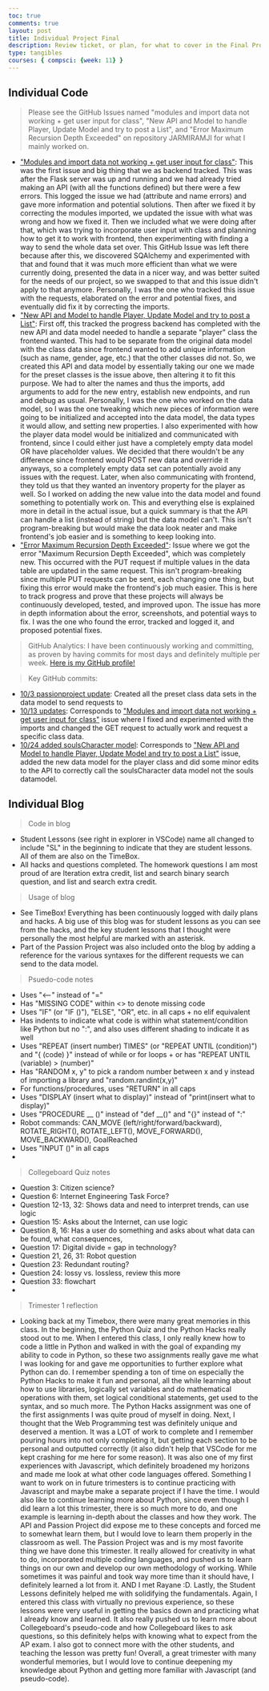 ```yaml
---
toc: true
comments: true
layout: post
title: Individual Project Final
description: Review ticket, or plan, for what to cover in the Final Project - Individual check. Covers both the individual code and the individual blog, but more in-depth information about the individual code are on te GitHub Issues linked.
type: tangibles
courses: { compsci: {week: 11} }
---
```

## Individual Code
> Please see the GitHub Issues named "modules and import data not working + get user input for class", "New API and Model to handle Player, Update Model and try to post a List", and "Error Maximum Recursion Depth Exceeded" on repository JARMIRAMJI for what I mainly worked on.
- ["Modules and import data not working + get user input for class"](https://github.com/dino596/JARMIRAMJI/issues/2): This was the first issue and big thing that we as backend tracked. This was after the Flask server was up and running and we had already tried making an API (with all the functions defined) but there were a few errors. This logged the issue we had (attribute and name errors) and gave more information and potential solutions. Then after we fixed it by correcting the modules imported, we updated the issue with what was wrong and how we fixed it. Then we included what we were doing after that, which was trying to incorporate user input with class and planning how to get it to work with frontend, then experimenting with finding a way to send the whole data set over. This GitHub Issue was left there because after this, we discovered SQAlchemy and experimented with that and found that it was much more efficient than what we were currently doing, presented the data in a nicer way, and was better suited for the needs of our project, so we swapped to that and this issue didn't apply to that anymore. Personally, I was the one who tracked this issue with the requests, elaborated on the error and potential fixes, and eventually did fix it by correcting the imports.
- ["New API and Model to handle Player, Update Model and try to post a List"](https://github.com/dino596/JARMIRAMJI/issues/3): First off, this tracked the progress backend has completed with the new API and data model needed to handle a separate "player" class the frontend wanted. This had to be separate from the original data model with the class data since frontend wanted to add unique information (such as name, gender, age, etc.) that the other classes did not. So, we created this API and data model by essentially taking our one we made for the preset classes is the issue above, then altering it to fit this purpose. We had to alter the names and thus the imports, add arguments to add for the new entry, establish new endpoints, and run and debug as usual. Personally, I was the one who worked on the data model, so I was the one tweaking which new pieces of information were going to be initialized and accepted into the data model, the data types it would allow, and setting new properties. I also experimented with how the player data model would be initialized and communicated with frontend, since I could either just have a completely empty data model OR have placeholder values. We decided that there wouldn't be any difference since frontend would POST new data and override it anyways, so a completely empty data set can potentially avoid any issues with the request. Later, when also communicating with frontend, they told us that they wanted an inventory property for the player as well. So I worked on adding the new value into the data model and found something to potentially work on. This and everything else is explained more in detail in the actual issue, but a quick summary is that the API can handle a list (instead of string) but the data model can't. This isn't program-breaking but would make the data look neater and make frontend's job easier and is something to keep looking into.
- ["Error Maximum Recursion Depth Exceeded"](https://github.com/dino596/JARMIRAMJI/issues/4): Issue where we got the error "Maximum Recursion Depth Exceeded", which was completely new. This occurred with the PUT request if multiple values in the data table are updated in the same request. This isn't program-breaking since multiple PUT requests can be sent, each changing one thing, but fixing this error would make the frontend's job much easier. This is here to track progress and prove that these projects will always be continuously developed, tested, and improved upon. The issue has more in depth information about the error, screenshots, and potential ways to fix. I was the one who found the error, tracked and logged it, and proposed potential fixes.

> GitHub Analytics: I have been continuously working and committing, as proven by having commits for most days and definitely multiple per week. [Here is my GitHub profile!](https://github.com/JasonGao76)

> Key GitHub commits: 
- [10/3 passionproject update](https://github.com/dino596/JARMIRAMJI/commit/f57832e8aa83ec78d95264189d3d4e722fdcb13a): Created all the preset class data sets in the data model to send requests to
- [10/13 updates](https://github.com/dino596/JARMIRAMJI/commit/05e0d86af08da394a1451f01ab90d8f7e1d04936): Corresponds to ["Modules and import data not working + get user input for class"](https://github.com/dino596/JARMIRAMJI/issues/2) issue where I fixed and experimented with the imports and changed the GET request to actually work and request a specific class data.
- [10/24 added soulsCharacter model](https://github.com/dino596/JARMIRAMJI/commit/954c2b3674364741816ddafe1a0ff8209700e503): Corresponds to ["New API and Model to handle Player, Update Model and try to post a List"](https://github.com/dino596/JARMIRAMJI/issues/3) issue, added the new data model for the player class and did some minor edits to the API to correctly call the soulsCharacter data model not the souls datamodel.

## Individual Blog
> Code in blog
- Student Lessons (see right in explorer in VSCode) name all changed to include "SL" in the beginning to indicate that they are student lessons. All of them are also on the TimeBox.
- All hacks and questions completed. The homework questions I am most proud of are Iteration extra credit, list and search binary search question, and list and search extra credit.

> Usage of blog
- See TimeBox! Everything has been continuously logged with daily plans and hacks. A big use of this blog was for student lessons as you can see from the hacks, and the key student lessons that I thought were personally the most helpful are marked with an asterisk.
- Part of the Passion Project was also included onto the blog by adding a reference for the various syntaxes for the different requests we can send to the data model.

> Psuedo-code notes
- Uses "<--" instead of "="
- Has "MISSING CODE" within <> to denote missing code
- Uses "IF" (or "IF ()"), "ELSE", "OR", etc. in all caps + no elif equivalent
- Has indents to indicate what code is within what statement/condition like Python but no ":", and also uses different shading to indicate it as well
- Uses "REPEAT (insert number) TIMES" (or "REPEAT UNTIL (condition)") and "{ (code) }" instead of while or for loops + or has "REPEAT UNTIL (variable) > (number)"
- Has "RANDOM x, y" to pick a random number between x and y instead of importing a library and "random.randint(x,y)"
- For functions/procedures, uses "RETURN" in all caps
- Uses "DISPLAY (insert what to display)" instead of "print(insert what to display)"
- Uses "PROCEDURE __ ()" instead of "def __()" and "{}" instead of ":"
- Robot commands: CAN_MOVE (left/right/forward/backward), ROTATE_RIGHT(), ROTATE_LEFT(), MOVE_FORWARD(), MOVE_BACKWARD(), GoalReached
- Uses "INPUT ()" in all caps
- 

> Collegeboard Quiz notes
- Question 3: Citizen science?
- Question 6: Internet Engineering Task Force?
- Question 12-13, 32: Shows data and need to interpret trends, can use logic
- Question 15: Asks about the Internet, can use logic
- Question 8, 16: Has a user do something and asks about what data can be found, what consequences, 
- Question 17: Digital divide = gap in technology?
- Question 21, 26, 31: Robot question
- Question 23: Redundant routing?
- Question 24: lossy vs. lossless, review this more
- Question 33: flowchart
- 

> Trimester 1 reflection
- Looking back at my Timebox, there were many great memories in this class. In the beginning, the Python Quiz and the Python Hacks really stood out to me. When I entered this class, I only really knew how to code a little in Python and walked in with the goal of expanding my ability to code in Python, so these two assignments really gave me what I was looking for and gave me opportunities to further explore what Python can do. I remember spending a ton of time on especially the Python Hacks to make it fun and personal, all the while learning about how to use libraries, logically set variables and do mathematical operations with them, set logical conditional statements, get used to the syntax, and so much more. The Python Hacks assignment was one of the first assignments I was quite proud of myself in doing. Next, I thought that the Web Programming test was definitely unique and deserved a mention. It was a LOT of work to complete and I remember pouring hours into not only completing it, but getting each section to be personal and outputted correctly (it also didn't help that VSCode for me kept crashing for me here for some reason). It was also one of my first experiences with Javascript, which definitely broadened my horizons and made me look at what other code languages offered. Something I want to work on in future trimesters is to continue practicing with Javascript and maybe make a separate project if I have the time. I would also like to continue learning more about Python, since even though I did learn a lot this trimester, there is so much more to do, and one example is learning in-depth about the classes and how they work. The API and Passion Project did expose me to these concepts and forced me to somewhat learn them, but I would love to learn them properly in the classroom as well. The Passion Project was and is my most favorite thing we have done this trimester. It really allowed for creativity in what to do, incorporated multiple coding languages, and pushed us to learn things on our own and develop our own methodology of working. While sometimes it was painful and took way more time than it should have, I definitely learned a lot from it. AND I met Rayane :D. Lastly, the Student Lessons definitely helped me with solidifying the fundamentals. Again, I entered this class with virtually no previous experience, so these lessons were very useful in getting the basics down and practicing what I already know and learned. It also really pushed us to learn more about Collegeboard's pseudo-code and how Collegeboard likes to ask questions, so this definitely helps with knowing what to expect from the AP exam. I also got to connect more with the other students, and teaching the lesson was pretty fun! Overall, a great trimester with many wonderful memories, but I would love to continue deepening my knowledge about Python and getting more familiar with Javascript (and pseudo-code).